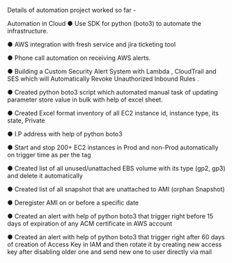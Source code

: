 Details of automation project worked so far -


Automation in Cloud
● Use SDK for python (boto3) to automate the 
infrastructure.

● AWS integration with fresh service and jira ticketing 
tool

● Phone call automation on receiving AWS alerts.

● Building a Custom Security Alert System with Lambda , 
CloudTrail and SES which will Automatically Revoke 
Unauthorized Inbound Rules .

● Created python boto3 script which automated manual 
task of updating parameter store value in bulk with help 
of excel sheet.

● Created Excel format inventory of all EC2 instance id, 
instance type, its state, Private

● I.P address with help of python boto3

● Start and stop 200+ EC2 instances in Prod and
non-Prod automatically on trigger time as per the tag

● Created list of all unused/unattached EBS volume with 
its type (gp2, gp3) and delete it automatically

● Created list of all snapshot that are unattached to AMI 
(orphan Snapshot)

● Deregister AMI on or before a specific date

● Created an alert with help of python boto3 that trigger 
right before 15 days of expiration of any ACM 
certificate in AWS account

● Created an alert with help of python boto3 that trigger 
right after 60 days of creation of Access Key in IAM 
and then rotate it by creating new access key after 
disabling older one and send new one to user directly 
via mail
